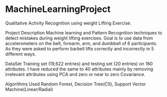 # MachineLearningProject
Qualitative Activity Recognition using weight Lifting Exercise.

Project Description
Machine learning and Pattern Recognition techniques to detect mistakes during weight lifting exercises.
Goal is to use data from accelerometers on the belt, forearm, arm, and dumbbell of 6 participants. As they were asked to perform barbell lifts correctly and incorrectly in 5 different ways.

DataSet
Training set (19,622 entries) and testing set (20 entries) on 160 attributes.
I have reduced the same to 40 attributes mainly by removing irrelevant attributes using PCA and zero or near to zero Covariance.

Algorithms Used
Random Forest, Decision Tree(C5), Support Vector Machine(Linear/Radial)
